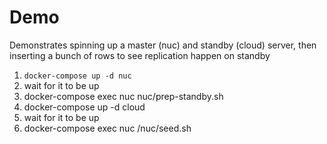 # Demo

Demonstrates spinning up a master (nuc) and standby (cloud) server,
then inserting a bunch of rows to see replication happen on standby

1. `docker-compose up -d nuc`
1. wait for it to be up
1. docker-compose exec nuc nuc/prep-standby.sh
1. docker-compose up -d cloud
1. wait for it to be up
1. docker-compose exec nuc /nuc/seed.sh
